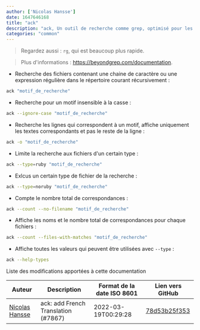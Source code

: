 ```yaml
---
author: ['Nicolas Hansse']
date: 1647646168
title: "ack"
description: "ack, Un outil de recherche comme grep, optimisé pour les développeurs."
categories: "common"
---
```

> Regardez aussi : `rg`, qui est beaucoup plus rapide.

> Plus d'informations : <https://beyondgrep.com/documentation>.

- Recherche des fichiers contenant une chaine de caractère ou une expression régulière dans le répertoire courant récursivement :

```bash
ack "motif_de_recherche"
```

- Recherche pour un motif insensible à la casse :

```bash
ack --ignore-case "motif_de_recherche"
```

- Recherche les lignes qui correspondent à un motif, affiche uniquement les textes correspondants et pas le reste de la ligne :

```bash
ack -o "motif_de_recherche"
```

- Limite la recherche aux fichiers d'un certain type :

```bash
ack --type=ruby "motif_de_recherche"
```

- Exlcus un certain type de fichier de la recherche :

```bash
ack --type=noruby "motif_de_recherche"
```

- Compte le nombre total de correspondances :

```bash
ack --count --no-filename "motif_de_recherche"
```

- Affiche les noms et le nombre total de correspondances pour chaque fichiers :

```bash
ack --count --files-with-matches "motif_de_recherche"
```

- Affiche toutes les valeurs qui peuvent être utilisées avec `--type` :

```bash
ack --help-types
```
Liste des modifications apportées à cette documentation


Auteur | Description | Format de la date ISO 8601 | Lien vers GitHub
------|-----|-----|-----
[Nicolas Hansse](mailto:nico.hansse@gmail.com) | ack: add French Translation (#7867) | 2022-03-19T00:29:28 | [78d53b25f353](https://github.com/tldr-pages/tldr/commit/78d53b25f353ab80da3b5a48f0f8e55a4a799fcd)

